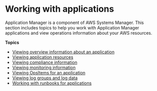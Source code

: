 # Working with applications<a name="application-manager-working-applications"></a>

Application Manager is a component of AWS Systems Manager\. This section includes topics to help you work with Application Manager applications and view operations information about your AWS resources\.

**Topics**
+ [Viewing overview information about an application](application-manager-working-viewing-overview.md)
+ [Viewing application resources](application-manager-working-viewing-resources.md)
+ [Viewing compliance information](application-manager-working-viewing-resource-compliance.md)
+ [Viewing monitoring information](application-manager-working-viewing-monitors.md)
+ [Viewing OpsItems for an application](application-manager-working-viewing-OpsItems.md)
+ [Viewing log groups and log data](application-manager-viewing-logs.md)
+ [Working with runbooks for applications](application-manager-working-runbooks.md)